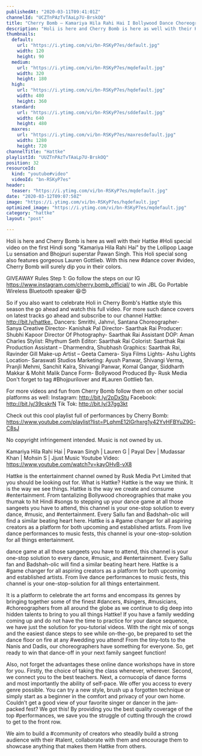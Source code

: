 ```yaml
---
publishedAt: "2020-03-11T09:41:01Z"
channelId: "UCZTnPAzTvTAaLp7U-BrskOQ"
title: "Cherry Bomb – Kamariya Hila Rahi Hai I Bollywood Dance Choreography  | Hattke"
description: "Holi is here and Cherry Bomb is here as well with their Hattke #Holi special video on the first Hindi song \"Kamariya Hila Rahi Hai\" by the Lollipop Laage Lu sensation and Bhojpuri superstar Pawan Singh. This Holi special song also features gorgeous Lauren Gottlieb. With this new #dance cover #video, Cherry Bomb will surely dip you in their colors.\n\nGIVEAWAY Rules\nStep 1: Go follow the steps on our IG https://www.instagram.com/cherry.bomb_official/ \nto win JBL Go Portable Wireless Bluetooth speaker 😆😍\n\nSo if you also want to celebrate Holi in Cherry Bomb's Hattke style this season the go ahead and watch this full video. For more such dance covers on latest tracks go ahead and subscribe to our channel Hattke: http://bit.ly/hattke_\nDancers: Smrithi, Jahnvi, Santana \nChoreographer- Sanya \nCreative Director- Kanishak Pal \nDirector- Saarthak Rai\nProducer: Shubhi Kapoor\nDirector Of Photography- Saarthak Rai\nAssistant DOP: Aman Charles\nStylist: Rhythum Seth\nEditor: Saarthak Rai \nColorist: Saarthak Rai \nProduction Assistant – Dharmendra, Shubhash \nGraphics: Saarthak Rai, Ravinder Gill \nMake-up Artist – Geeta \nCamera- Siya Films\nLights- Ashu Lights\nLocation- Saraswati Studios\nMarketing: Ayush Panwar, Shivangi Verma, Pranjli Mehmi, Sanchit Kalra, Shivangi Panwar, Komal Gangar, Siddharth Makkar & Mohit Malik\nDance Form- Bollywood \nProduced By- Rusk Media\nDon't forget to tag #Bhojpurilover and #Lauren Gottlieb fan.\n\nFor more videos and fun from Cherry Bomb follow them on other social platforms as well: Instagram: http://bit.ly/2pDxStu Facebook: http://bit.ly/39cskrN Tik Tok: http://bit.ly/37gg3kt\n\nCheck out this cool playlist full of performances by Cherry Bomb: https://www.youtube.com/playlist?list=PLqhmE12IGrhxrg1y42YvHFBYuZ9G-C8sJ\n\nNo copyright infringement intended. Music is not owned by us.\n\nKamariya Hila Rahi Hai | Pawan Singh | Lauren G | Payal Dev | Mudassar Khan | Mohsin S | Jjust Music Youtube Video: https://www.youtube.com/watch?v=kayOHvB-vX8\n\nHattke is the entertainment channel owned by Rusk Media Pvt Limited that you should be looking out for. What is Hattke? Hattke is the way we think. It is the way we see things. Hattke is the way we create and consume #entertainment. From tantalizing Bollywood choreographies that make you thumak to hit Hindi #songs to stepping up your dance game at all those sangeets you have to attend, this channel is your one-stop solution to every dance, #music, and #entertainment. Every Sallu fan and Badshah-olic will find a similar beating heart here. Hattke is a #game changer for all aspiring creators as a platform for both upcoming and established artists. From live dance performances to music fests, this channel is your one-stop-solution for all things entertainment.\n\ndance game at all those sangeets you have to attend, this channel is your one-stop solution to every dance, #music, and #entertainment. Every Sallu fan and Badshah-olic will find a similar beating heart here. Hattke is a #game changer for all aspiring creators as a platform for both upcoming and established artists. From live dance performances to music fests, this channel is your one-stop-solution for all things entertainment.\n\nIt is a platform to celebrate the art forms and encompass its genres by bringing together some of the finest #dancers, #singers, #musicians, #choreographers from all around the globe as we continue to dig deep into hidden talents to bring to you all things Hattke! If you have a family wedding coming up and do not have the time to practice for your dance sequence, we have just the solution for you-tutorial videos. With the right mix of songs and the easiest dance steps to see while on-the-go, be prepared to set the dance floor on fire at any #wedding you attend! From the tiny-tots to the Nanis and Dadis, our choreographers have something for everyone. So, get ready to win that dance-off in your next family sangeet function!\n\nAlso, not forget the advantages these online dance workshops have in store for you. Firstly, the choice of taking the class whenever, wherever. Second, we connect you to the best teachers. Next, a cornucopia of dance forms and most importantly the ability of self-pace. We offer you access to every genre possible. You can try a new style, brush up a forgotten technique or simply start as a beginner in the comfort and privacy of your own home. Couldn’t get a good view of your favorite singer or dancer in the jam-packed fest? We got this! By providing you the best quality coverage of the top #performances, we save you the struggle of cutting through the crowd to get to the front row.\n\nWe aim to build a #community of creators who steadily build a strong audience with their #talent, collaborate with them and encourage them to showcase anything that makes them Hattke from others."
thumbnails:
  default:
    url: "https://i.ytimg.com/vi/bn-RSKyP7es/default.jpg"
    width: 120
    height: 90
  medium:
    url: "https://i.ytimg.com/vi/bn-RSKyP7es/mqdefault.jpg"
    width: 320
    height: 180
  high:
    url: "https://i.ytimg.com/vi/bn-RSKyP7es/hqdefault.jpg"
    width: 480
    height: 360
  standard:
    url: "https://i.ytimg.com/vi/bn-RSKyP7es/sddefault.jpg"
    width: 640
    height: 480
  maxres:
    url: "https://i.ytimg.com/vi/bn-RSKyP7es/maxresdefault.jpg"
    width: 1280
    height: 720
channelTitle: "Hattke"
playlistId: "UUZTnPAzTvTAaLp7U-BrskOQ"
position: 32
resourceId:
  kind: "youtube#video"
  videoId: "bn-RSKyP7es"
header:
  teaser: "https://i.ytimg.com/vi/bn-RSKyP7es/mqdefault.jpg"
date: "2020-03-12T09:07:50Z"
image: "https://i.ytimg.com/vi/bn-RSKyP7es/hqdefault.jpg"
optimized_image: "https://i.ytimg.com/vi/bn-RSKyP7es/mqdefault.jpg"
category: "hattke"
layout: "post"

---
```

Holi is here and Cherry Bomb is here as well with their Hattke #Holi special video on the first Hindi song "Kamariya Hila Rahi Hai" by the Lollipop Laage Lu sensation and Bhojpuri superstar Pawan Singh. This Holi special song also features gorgeous Lauren Gottlieb. With this new #dance cover #video, Cherry Bomb will surely dip you in their colors.

GIVEAWAY Rules
Step 1: Go follow the steps on our IG https://www.instagram.com/cherry.bomb_official/ 
to win JBL Go Portable Wireless Bluetooth speaker 😆😍

So if you also want to celebrate Holi in Cherry Bomb's Hattke style this season the go ahead and watch this full video. For more such dance covers on latest tracks go ahead and subscribe to our channel Hattke: http://bit.ly/hattke_
Dancers: Smrithi, Jahnvi, Santana 
Choreographer- Sanya 
Creative Director- Kanishak Pal 
Director- Saarthak Rai
Producer: Shubhi Kapoor
Director Of Photography- Saarthak Rai
Assistant DOP: Aman Charles
Stylist: Rhythum Seth
Editor: Saarthak Rai 
Colorist: Saarthak Rai 
Production Assistant – Dharmendra, Shubhash 
Graphics: Saarthak Rai, Ravinder Gill 
Make-up Artist – Geeta 
Camera- Siya Films
Lights- Ashu Lights
Location- Saraswati Studios
Marketing: Ayush Panwar, Shivangi Verma, Pranjli Mehmi, Sanchit Kalra, Shivangi Panwar, Komal Gangar, Siddharth Makkar & Mohit Malik
Dance Form- Bollywood 
Produced By- Rusk Media
Don't forget to tag #Bhojpurilover and #Lauren Gottlieb fan.

For more videos and fun from Cherry Bomb follow them on other social platforms as well: Instagram: http://bit.ly/2pDxStu Facebook: http://bit.ly/39cskrN Tik Tok: http://bit.ly/37gg3kt

Check out this cool playlist full of performances by Cherry Bomb: https://www.youtube.com/playlist?list=PLqhmE12IGrhxrg1y42YvHFBYuZ9G-C8sJ

No copyright infringement intended. Music is not owned by us.

Kamariya Hila Rahi Hai | Pawan Singh | Lauren G | Payal Dev | Mudassar Khan | Mohsin S | Jjust Music Youtube Video: https://www.youtube.com/watch?v=kayOHvB-vX8

Hattke is the entertainment channel owned by Rusk Media Pvt Limited that you should be looking out for. What is Hattke? Hattke is the way we think. It is the way we see things. Hattke is the way we create and consume #entertainment. From tantalizing Bollywood choreographies that make you thumak to hit Hindi #songs to stepping up your dance game at all those sangeets you have to attend, this channel is your one-stop solution to every dance, #music, and #entertainment. Every Sallu fan and Badshah-olic will find a similar beating heart here. Hattke is a #game changer for all aspiring creators as a platform for both upcoming and established artists. From live dance performances to music fests, this channel is your one-stop-solution for all things entertainment.

dance game at all those sangeets you have to attend, this channel is your one-stop solution to every dance, #music, and #entertainment. Every Sallu fan and Badshah-olic will find a similar beating heart here. Hattke is a #game changer for all aspiring creators as a platform for both upcoming and established artists. From live dance performances to music fests, this channel is your one-stop-solution for all things entertainment.

It is a platform to celebrate the art forms and encompass its genres by bringing together some of the finest #dancers, #singers, #musicians, #choreographers from all around the globe as we continue to dig deep into hidden talents to bring to you all things Hattke! If you have a family wedding coming up and do not have the time to practice for your dance sequence, we have just the solution for you-tutorial videos. With the right mix of songs and the easiest dance steps to see while on-the-go, be prepared to set the dance floor on fire at any #wedding you attend! From the tiny-tots to the Nanis and Dadis, our choreographers have something for everyone. So, get ready to win that dance-off in your next family sangeet function!

Also, not forget the advantages these online dance workshops have in store for you. Firstly, the choice of taking the class whenever, wherever. Second, we connect you to the best teachers. Next, a cornucopia of dance forms and most importantly the ability of self-pace. We offer you access to every genre possible. You can try a new style, brush up a forgotten technique or simply start as a beginner in the comfort and privacy of your own home. Couldn’t get a good view of your favorite singer or dancer in the jam-packed fest? We got this! By providing you the best quality coverage of the top #performances, we save you the struggle of cutting through the crowd to get to the front row.

We aim to build a #community of creators who steadily build a strong audience with their #talent, collaborate with them and encourage them to showcase anything that makes them Hattke from others.